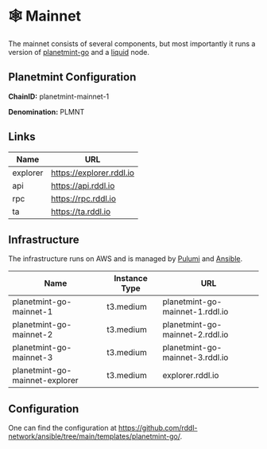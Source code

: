 # 🕸️ Mainnet

The mainnet consists of several components, but most importantly it runs a version of [planetmint-go](https://github.com/planetmint/planetmint-go) and a [liquid](https://github.com/ElementsProject/elements) node.

## Planetmint Configuration

**ChainID:** planetmint-mainnet-1

**Denomination:** PLMNT

## Links

| Name     | URL                      |
| -------- | ------------------------ |
| explorer | https://explorer.rddl.io |
| api      | https://api.rddl.io      |
| rpc      | https://rpc.rddl.io      |
| ta       | https://ta.rddl.io       |

## Infrastructure

The infrastructure runs on AWS and is managed by [Pulumi](https://github.com/rddl-network/pulumi-aws) and [Ansible](https://github.com/rddl-network/ansible).

| Name                           | Instance Type | URL                             |
| ------------------------------ | ------------- | ------------------------------- |
| planetmint-go-mainnet-1        | t3.medium     | planetmint-go-mainnet-1.rddl.io |
| planetmint-go-mainnet-2        | t3.medium     | planetmint-go-mainnet-2.rddl.io |
| planetmint-go-mainnet-3        | t3.medium     | planetmint-go-mainnet-3.rddl.io |
| planetmint-go-mainnet-explorer | t3.medium     | explorer.rddl.io                |

## Configuration

One can find the configuration at https://github.com/rddl-network/ansible/tree/main/templates/planetmint-go/.
